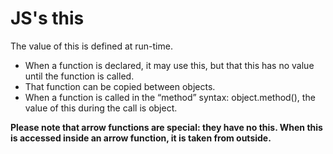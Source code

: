 
# JS's this

The value of this is defined at run-time.

* When a function is declared, it may use this, but that this has no value until the function is called.
* That function can be copied between objects.
* When a function is called in the “method” syntax: object.method(), the value of this during the call is object.

**Please note that arrow functions are special: they have no this. When this is accessed inside an arrow function, it is taken from outside.**